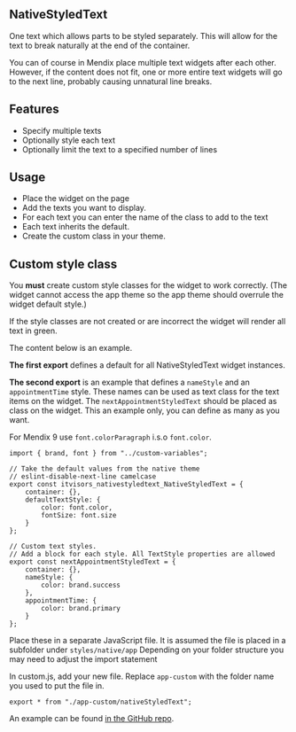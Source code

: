## NativeStyledText
One text which allows parts to be styled separately. This will allow for the text to break naturally at the end of the container.

You can of course in Mendix place multiple text widgets after each other.
However, if the content does not fit, one or more entire text widgets will go to the next line,
probably causing unnatural line breaks.

## Features
- Specify multiple texts
- Optionally style each text
- Optionally limit the text to a specified number of lines

## Usage
- Place the widget on the page
- Add the texts you want to display.
- For each text you can enter the name of the class to add to the text
- Each text inherits the default.
- Create the custom class in your theme.

## Custom style class
You **must** create custom style classes for the widget to work correctly.
(The widget cannot access the app theme so the app theme should overrule the widget default style.)

If the style classes are not created or are incorrect the widget will render all text in green.

The content below is an example.

**The first export** defines a default for all NativeStyledText widget instances.

**The second export** is an example that defines a `nameStyle` and an `appointmentTime` style. These names can be used as text class for the text items on the widget. The `nextAppointmentStyledText` should be placed as class on the widget. This an example only, you can define as many as you want.

For Mendix 9 use `font.colorParagraph` i.s.o `font.color`.

``` 
import { brand, font } from "../custom-variables";

// Take the default values from the native theme
// eslint-disable-next-line camelcase
export const itvisors_nativestyledtext_NativeStyledText = {
    container: {},
    defaultTextStyle: {
        color: font.color,
        fontSize: font.size
    }
};

// Custom text styles.
// Add a block for each style. All TextStyle properties are allowed
export const nextAppointmentStyledText = {
    container: {},
    nameStyle: {
        color: brand.success
    },
    appointmentTime: {
        color: brand.primary
    }
};

```

Place these in a separate JavaScript file. It is assumed the file is placed in a subfolder under `styles/native/app` Depending on your folder structure you may need to adjust the import statement

In custom.js, add your new file. Replace `app-custom` with the folder name you used to put the file in.

```
export * from "./app-custom/nativeStyledText";
```

An example can be found [in the GitHub repo](https://github.com/Itvisors/mendix-NativeStyledText/tree/main/test/theme/styles/native/app).

